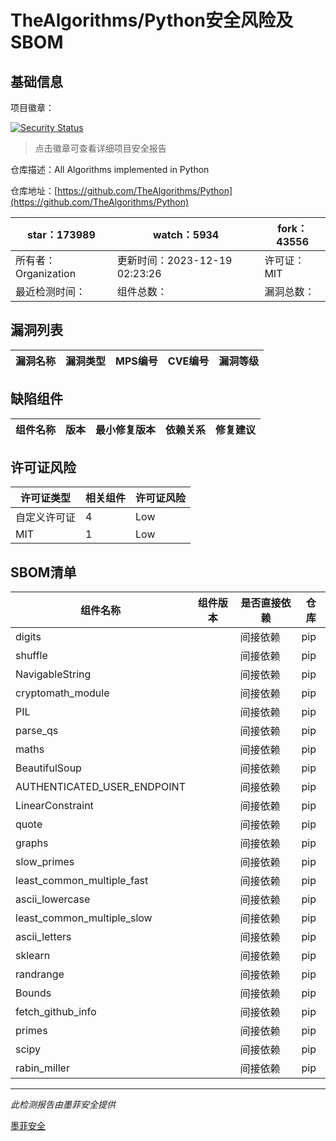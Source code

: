 # TheAlgorithms/Python安全风险及SBOM

## 基础信息

项目徽章：

[![Security Status](https://www.murphysec.com/platform3/v31/badge/1736818838275575808.svg)](https://www.murphysec.com/console/report/1682968214659424256/1736818838275575808)

> 点击徽章可查看详细项目安全报告

仓库描述：All Algorithms implemented in Python

仓库地址：[https://github.com/TheAlgorithms/Python](https://github.com/TheAlgorithms/Python)

| star：173989 | watch：5934 | fork：43556 |
| ----------- | -------------- | ------------ |
| 所有者：Organization | 更新时间：2023-12-19 02:23:26 | 许可证：MIT |
| 最近检测时间： | 组件总数： | 漏洞总数： |




## 漏洞列表

| 漏洞名称 | 漏洞类型 | MPS编号 | CVE编号 | 漏洞等级 |
| ------- | ------ | ------- | ------ | ----- |





## 缺陷组件

| 组件名称 | 版本 | 最小修复版本 | 依赖关系 | 修复建议 |
| -------- | ---- | ------------ | -------- | -------- |





## 许可证风险

| 许可证类型 | 相关组件 | 许可证风险 |
| ---------- | -------- | ---------- |
|自定义许可证|4|Low|
|MIT|1|Low|




## SBOM清单

| 组件名称 | 组件版本 | 是否直接依赖 | 仓库 |
| -------- | -------- | ------------ | ---- |
|digits||间接依赖|pip|
|shuffle||间接依赖|pip|
|NavigableString||间接依赖|pip|
|cryptomath_module||间接依赖|pip|
|PIL||间接依赖|pip|
|parse_qs||间接依赖|pip|
|maths||间接依赖|pip|
|BeautifulSoup||间接依赖|pip|
|AUTHENTICATED_USER_ENDPOINT||间接依赖|pip|
|LinearConstraint||间接依赖|pip|
|quote||间接依赖|pip|
|graphs||间接依赖|pip|
|slow_primes||间接依赖|pip|
|least_common_multiple_fast||间接依赖|pip|
|ascii_lowercase||间接依赖|pip|
|least_common_multiple_slow||间接依赖|pip|
|ascii_letters||间接依赖|pip|
|sklearn||间接依赖|pip|
|randrange||间接依赖|pip|
|Bounds||间接依赖|pip|
|fetch_github_info||间接依赖|pip|
|primes||间接依赖|pip|
|scipy||间接依赖|pip|
|rabin_miller||间接依赖|pip|


------

*此检测报告由墨菲安全提供*

[墨菲安全](www.murphysec.com)
